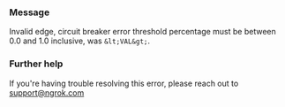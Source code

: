 
### Message
Invalid edge, circuit breaker error threshold percentage must be between 0.0 and 1.0 inclusive, was `&lt;VAL&gt;`.

### Further help
If you're having trouble resolving this error, please reach out to [support@ngrok.com](mailto:support@ngrok.com?subject=Help%20with%20ERR_NGROK_7011)


